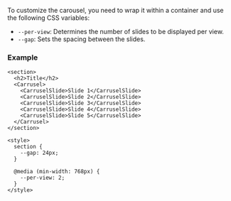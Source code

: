 <script>
  import Title from '../Title.svelte'
</script>

<Title label="Styling"></Title>

To customize the carousel, you need to wrap it within a container and use the
following CSS variables:

- `--per-view`: Determines the number of slides to be displayed per view.
- `--gap`: Sets the spacing between the slides.

### Example

```svelte
<section>
  <h2>Title</h2>
  <Carrusel>
    <CarruselSlide>Slide 1</CarruselSlide>
    <CarruselSlide>Slide 2</CarruselSlide>
    <CarruselSlide>Slide 3</CarruselSlide>
    <CarruselSlide>Slide 4</CarruselSlide>
    <CarruselSlide>Slide 5</CarruselSlide>
  </Carrusel>
</section>

<style>
  section {
    --gap: 24px;
  }

  @media (min-width: 768px) {
    --per-view: 2;
  }
</style>
```
